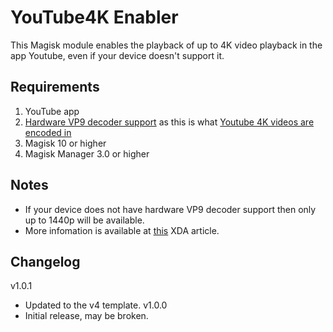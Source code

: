 # YouTube4K Enabler
This Magisk module enables the playback of up to 4K video playback in the app Youtube, even if your device doesn't support it.

## Requirements
1. YouTube app
2. [Hardware VP9 decoder support](http://wiki.webmproject.org/hardware/socs) as this is what [Youtube 4K videos are encoded in](https://youtube-eng.googleblog.com/2015/04/vp9-faster-better-buffer-free-youtube.html)
3. Magisk 10 or higher
4. Magisk Manager 3.0 or higher

## Notes
+ If your device does not have hardware VP9 decoder support then only up to 1440p will be available.
+ More infomation is available at [this](https://www.xda-developers.com/how-to-watch-4k-youtube-videos-on-non-4k-phones/) XDA article.

## Changelog
v1.0.1
   - Updated to the v4 template.
v1.0.0
   - Initial release, may be broken.
